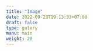 ```yaml
---
title: "Image"
date: 2022-09-23T19:13:33+07:00
draft: false
type: galery
manu: main
weight: 20
---
```

